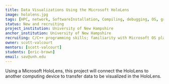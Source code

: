 ```yaml
---
title: Data Visualizations Using the Microsoft HoloLens
image: hololens.jpg
tags: [HPC, network, SoftwareInstallation, Compiling, debugging, OS, graphics, hw/sw integration, internet, networking]
status: New and recruiting
project_institution: University of New Hampshire
anchor_institution: University of New Hampshire
recruiting: C/C++ programming skills; familiarity with Microsoft OS platform
owner: scott-valcourt
mentors: [scott-valcourt]
students: [eric-brown]
email: sav@unh.edu
---
```


Using a Microsoft HoloLens, this project will connect the HoloLens to another computing device to transfer data to be visualized in the HoloLens.
